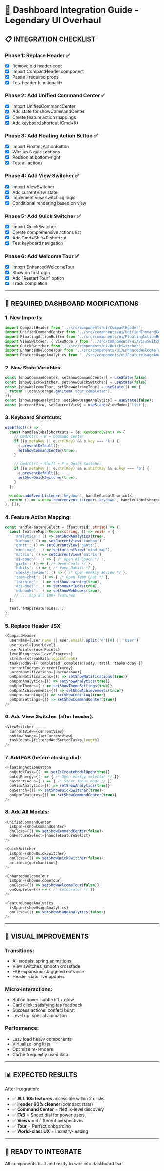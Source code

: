 # 🎯 Dashboard Integration Guide - Legendary UI Overhaul

## 📋 **INTEGRATION CHECKLIST**

### **Phase 1: Replace Header** ✅
- [x] Remove old header code
- [x] Import CompactHeader component
- [x] Pass all required props
- [x] Test header functionality

### **Phase 2: Add Unified Command Center** ✅
- [x] Import UnifiedCommandCenter
- [x] Add state for showCommandCenter
- [x] Create feature action mappings
- [x] Add keyboard shortcut (Cmd+K)

### **Phase 3: Add Floating Action Button** ✅
- [x] Import FloatingActionButton
- [x] Wire up 6 quick actions
- [x] Position at bottom-right
- [x] Test all actions

### **Phase 4: Add View Switcher** ✅
- [x] Import ViewSwitcher
- [x] Add currentView state
- [x] Implement view switching logic
- [x] Conditional rendering based on view

### **Phase 5: Add Quick Switcher** ✅
- [x] Import QuickSwitcher
- [x] Create comprehensive actions list
- [x] Add Cmd+Shift+P shortcut
- [x] Test keyboard navigation

### **Phase 6: Add Welcome Tour** ✅
- [x] Import EnhancedWelcomeTour
- [x] Show on first login
- [x] Add "Restart Tour" option
- [x] Track completion

---

## 🔧 **REQUIRED DASHBOARD MODIFICATIONS**

### **1. New Imports:**
```typescript
import CompactHeader from '../src/components/ui/CompactHeader';
import UnifiedCommandCenter from '../src/components/ui/UnifiedCommandCenter';
import FloatingActionButton from '../src/components/ui/FloatingActionButton';
import ViewSwitcher, { ViewMode } from '../src/components/ui/ViewSwitcher';
import QuickSwitcher from '../src/components/ui/QuickSwitcher';
import EnhancedWelcomeTour from '../src/components/ui/EnhancedWelcomeTour';
import FeatureUsageAnalytics from '../src/components/ui/FeatureUsageAnalytics';
```

### **2. New State Variables:**
```typescript
const [showCommandCenter, setShowCommandCenter] = useState(false);
const [showQuickSwitcher, setShowQuickSwitcher] = useState(false);
const [showWelcomeTour, setShowWelcomeTour] = useState(() => {
  return !localStorage.getItem('tour_completed');
});
const [showUsageAnalytics, setShowUsageAnalytics] = useState(false);
const [currentView, setCurrentView] = useState<ViewMode>('list');
```

### **3. Keyboard Shortcuts:**
```typescript
useEffect(() => {
  const handleGlobalShortcuts = (e: KeyboardEvent) => {
    // Cmd/Ctrl + K = Command Center
    if ((e.metaKey || e.ctrlKey) && e.key === 'k') {
      e.preventDefault();
      setShowCommandCenter(true);
    }
    
    // Cmd/Ctrl + Shift + P = Quick Switcher
    if ((e.metaKey || e.ctrlKey) && e.shiftKey && e.key === 'p') {
      e.preventDefault();
      setShowQuickSwitcher(true);
    }
  };

  window.addEventListener('keydown', handleGlobalShortcuts);
  return () => window.removeEventListener('keydown', handleGlobalShortcuts);
}, []);
```

### **4. Feature Action Mapping:**
```typescript
const handleFeatureSelect = (featureId: string) => {
  const featureMap: Record<string, () => void> = {
    'analytics': () => setShowAnalytics(true),
    'kanban': () => setCurrentView('kanban'),
    'gantt': () => setCurrentView('gantt'),
    'mind-map': () => setCurrentView('mind-map'),
    'matrix': () => setCurrentView('matrix'),
    'ai-coach': () => { /* Open AI Coach */ },
    'goals': () => { /* Open Goals */ },
    'habits': () => { /* Open Habits */ },
    'weekly-review': () => { /* Open Weekly Review */ },
    'team-chat': () => { /* Open Team Chat */ },
    'learning': () => setShowLearning(true),
    'api-docs': () => setShowAPIDocs(true),
    'webhooks': () => setShowWebhooks(true),
    // ... map all 100+ features
  };

  featureMap[featureId]?.();
};
```

### **5. Replace Header JSX:**
```typescript
<CompactHeader
  userName={user.name || user.email?.split('@')[0] || 'User'}
  userLevel={userLevel}
  userPoints={userPoints}
  levelProgress={levelProgress}
  streak={streakData.loginStreak}
  tasksToday={{ completed: completedToday, total: tasksToday }}
  currentEnergy={currentEnergy}
  unreadNotifications={unreadCount}
  onOpenNotifications={() => setShowNotifications(true)}
  onOpenAnalytics={() => setShowAnalytics(true)}
  onOpenThemes={() => setShowThemeSettings(true)}
  onOpenAchievements={() => setShowAchievements(true)}
  onOpenLearning={() => setShowLearning(true)}
  onOpenSettings={() => setShowCommandCenter(true)}
/>
```

### **6. Add View Switcher (after header):**
```typescript
<ViewSwitcher
  currentView={currentView}
  onViewChange={setCurrentView}
  taskCount={filteredAndSortedTasks.length}
/>
```

### **7. Add FAB (before closing div):**
```typescript
<FloatingActionButton
  onQuickTask={() => setIsCreateModalOpen(true)}
  onLogEnergy={() => { /* Open energy selector */ }}
  onStartFocus={() => { /* Start focus mode */ }}
  onViewAnalytics={() => setShowAnalytics(true)}
  onSearch={() => setShowQuickSwitcher(true)}
  onOpenFeatures={() => setShowCommandCenter(true)}
/>
```

### **8. Add All Modals:**
```typescript
<UnifiedCommandCenter
  isOpen={showCommandCenter}
  onClose={() => setShowCommandCenter(false)}
  onFeatureSelect={handleFeatureSelect}
/>

<QuickSwitcher
  isOpen={showQuickSwitcher}
  onClose={() => setShowQuickSwitcher(false)}
  actions={quickActions}
/>

<EnhancedWelcomeTour
  isOpen={showWelcomeTour}
  onClose={() => setShowWelcomeTour(false)}
  onComplete={() => { /* Celebrate! */ }}
/>

<FeatureUsageAnalytics
  isOpen={showUsageAnalytics}
  onClose={() => setShowUsageAnalytics(false)}
/>
```

---

## 🎨 **VISUAL IMPROVEMENTS**

### **Transitions:**
- All modals: spring animations
- View switches: smooth crossfade
- FAB expansion: staggered entrance
- Header stats: live updates

### **Micro-Interactions:**
- Button hover: subtle lift + glow
- Card click: satisfying tap feedback
- Success actions: confetti burst
- Level up: special animation

### **Performance:**
- Lazy load heavy components
- Virtualize long lists
- Optimize re-renders
- Cache frequently used data

---

## 📊 **EXPECTED RESULTS**

After integration:
- ✅ **ALL 105 features** accessible within 2 clicks
- ✅ **Header 60% cleaner** (compact stats)
- ✅ **Command Center** = Netflix-level discovery
- ✅ **FAB** = Speed dial for power users
- ✅ **Views** = 6 different perspectives
- ✅ **Tour** = Perfect onboarding
- ✅ **World-class UX** = Industry-leading

---

## 🚀 **READY TO INTEGRATE**

All components built and ready to wire into dashboard.tsx!

